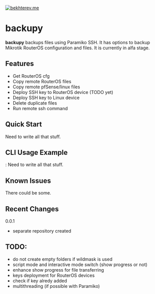 [![bekhterev.me](https://img.shields.io/badge/bekhterev.me-some%20kind%20of%20blog-green.svg)](https://bekhterev.me)

backupy
========

**backupy** backups files using Paramiko SSH. It has options to backup Mikrotik RouterOS configuration and files. It is currently in alfa stage.

Features
------------

- Get RouterOS cfg
- Copy remote RouterOS files
- Copy remote pfSense/linux files
- Deploy SSH key to RouterOS device (TODO yet)
- Deploy SSH key to Linux device
- Delete duplicate files
- Run remote ssh command


Quick Start
-----------

Need to write all that stuff.

CLI Usage Example
-----------------
:
Need to write all that stuff.

Known Issues
------------

There could be some.


Recent Changes
--------------
0.0.1 

- separate repository created

TODO:
--------------
- do not create empty folders if wildmask is used
- script mode and interactive mode switch (show progress or not)
- enhance show progress for file transferring
- keys deployment for RouterOS devices
- check if key alredy added
- multithreading (if possible with Paramiko)

